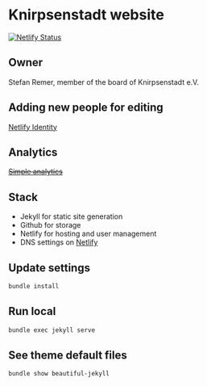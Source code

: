 # Knirpsenstadt website

[![Netlify Status](https://api.netlify.com/api/v1/badges/7d90002d-ff14-4b0f-b616-0d8df007d0f5/deploy-status)](https://app.netlify.com/sites/knirpsenstadt/deploys)

## Owner 
Stefan Remer, member of the board of Knirpsenstadt e.V.

## Adding new people for editing
[Netlify Identity](https://app.netlify.com/sites/knirpsenstadt/configuration/identity#users)

## Analytics
~~[Simple analytics](https://dashboard.simpleanalytics.com/kita.remer.cc)~~

## Stack
* Jekyll for static site generation
* Github for storage
* Netlify for hosting and user management
* DNS settings on [Netlify](https://app.netlify.com/teams/stefan-remer/dns/knirpsenstadt.de)

## Update settings
```bash
bundle install
```

## Run local
```bash
bundle exec jekyll serve
```

## See theme default files
```bash
bundle show beautiful-jekyll
```
